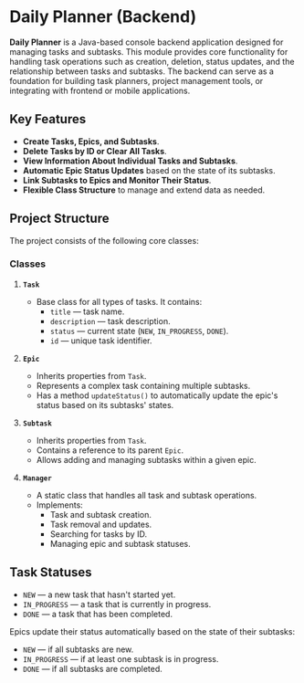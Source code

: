# Daily Planner (Backend)

**Daily Planner** is a Java-based console backend application designed for managing tasks and subtasks. This module provides core functionality for handling task operations such as creation, deletion, status updates, and the relationship between tasks and subtasks. The backend can serve as a foundation for building task planners, project management tools, or integrating with frontend or mobile applications.

## Key Features

- **Create Tasks, Epics, and Subtasks**.
- **Delete Tasks by ID or Clear All Tasks**.
- **View Information About Individual Tasks and Subtasks**.
- **Automatic Epic Status Updates** based on the state of its subtasks.
- **Link Subtasks to Epics and Monitor Their Status**.
- **Flexible Class Structure** to manage and extend data as needed.

## Project Structure

The project consists of the following core classes:

### Classes
1. **`Task`**
   - Base class for all types of tasks. It contains:
     - `title` — task name.
     - `description` — task description.
     - `status` — current state (`NEW`, `IN_PROGRESS`, `DONE`).
     - `id` — unique task identifier.

2. **`Epic`**
   - Inherits properties from `Task`.
   - Represents a complex task containing multiple subtasks.
   - Has a method `updateStatus()` to automatically update the epic's status based on its subtasks' states.

3. **`Subtask`**
   - Inherits properties from `Task`.
   - Contains a reference to its parent `Epic`.
   - Allows adding and managing subtasks within a given epic.

4. **`Manager`**
   - A static class that handles all task and subtask operations.
   - Implements:
     - Task and subtask creation.
     - Task removal and updates.
     - Searching for tasks by ID.
     - Managing epic and subtask statuses.

## Task Statuses
   - `NEW` — a new task that hasn't started yet.
   - `IN_PROGRESS` — a task that is currently in progress.
   - `DONE` — a task that has been completed.
     
  Epics update their status automatically based on the state of their subtasks:
   - `NEW` — if all subtasks are new.
   - `IN_PROGRESS` — if at least one subtask is in progress.
   - `DONE` — if all subtasks are completed.
